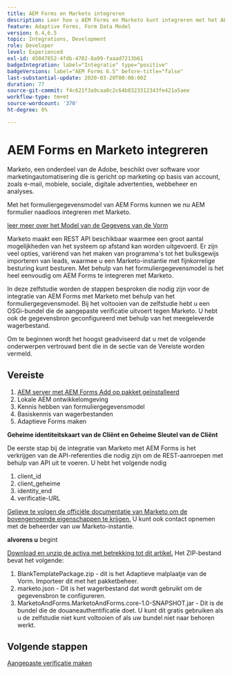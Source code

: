 ```yaml
---
title: AEM Forms en Marketo integreren
description: Leer hoe u AEM Forms en Marketo kunt integreren met het AEM Forms-formuliergegevensmodel.
feature: Adaptive Forms, Form Data Model
version: 6.4,6.5
topic: Integrations, Development
role: Developer
level: Experienced
exl-id: 45047852-4fdb-4702-8a99-faaad7213b61
badgeIntegration: label="Integratie" type="positive"
badgeVersions: label="AEM Forms 6.5" before-title="false"
last-substantial-update: 2020-03-20T00:00:00Z
duration: 77
source-git-commit: f4c621f3a9caa8c2c64b8323312343fe421a5aee
workflow-type: tm+mt
source-wordcount: '370'
ht-degree: 0%

---
```


# AEM Forms en Marketo integreren

Marketo, een onderdeel van de Adobe, beschikt over software voor marketingautomatisering die is gericht op marketing op basis van account, zoals e-mail, mobiele, sociale, digitale advertenties, webbeheer en analyses.

Met het formuliergegevensmodel van AEM Forms kunnen we nu AEM formulier naadloos integreren met Marketo.

[ leer meer over het Model van de Gegevens van de Vorm ](https://helpx.adobe.com/experience-manager/6-5/forms/using/data-integration.html)

Marketo maakt een REST API beschikbaar waarmee een groot aantal mogelijkheden van het systeem op afstand kan worden uitgevoerd. Er zijn veel opties, variërend van het maken van programma&#39;s tot het bulksgewijs importeren van leads, waarmee u een Marketo-instantie met fijnkorrelige besturing kunt besturen. Met behulp van het formuliergegevensmodel is het heel eenvoudig om AEM Forms te integreren met Marketo.

In deze zelfstudie worden de stappen besproken die nodig zijn voor de integratie van AEM Forms met Marketo met behulp van het formuliergegevensmodel. Bij het voltooien van de zelfstudie hebt u een OSGi-bundel die de aangepaste verificatie uitvoert tegen Marketo. U hebt ook de gegevensbron geconfigureerd met behulp van het meegeleverde wagerbestand.

Om te beginnen wordt het hoogst geadviseerd dat u met de volgende onderwerpen vertrouwd bent die in de sectie van de Vereiste worden vermeld.

## Vereiste

1. [AEM server met AEM Forms Add op pakket geïnstalleerd](/help/forms/adaptive-forms/installing-aem-form-on-windows-tutorial-use.md)
1. Lokale AEM ontwikkelomgeving
1. Kennis hebben van formuliergegevensmodel
1. Basiskennis van wagerbestanden
1. Adaptieve Forms maken

**Geheime identiteitskaart van de Cliënt en Geheime Sleutel van de Cliënt**

De eerste stap bij de integratie van Marketo met AEM Forms is het verkrijgen van de API-referenties die nodig zijn om de REST-aanroepen met behulp van API uit te voeren. U hebt het volgende nodig

1. client_id
1. client_geheime
1. identity_end
1. verificatie-URL

[ Gelieve te volgen de officiële documentatie van Marketo om de bovengenoemde eigenschappen te krijgen.](https://developers.marketo.com/rest-api/) U kunt ook contact opnemen met de beheerder van uw Marketo-instantie.

**alvorens u** begint

[ Download en unzip de activa met betrekking tot dit artikel.](assets/aemformsandmarketo.zip) Het ZIP-bestand bevat het volgende:

1. BlankTemplatePackage.zip - dit is het Adaptieve malplaatje van de Vorm. Importeer dit met het pakketbeheer.
1. marketo.json - Dit is het wagerbestand dat wordt gebruikt om de gegevensbron te configureren.
1. MarketoAndForms.MarketoAndForms.core-1.0-SNAPSHOT.jar - Dit is de bundel die de douaneauthentificatie doet. U kunt dit gratis gebruiken als u de zelfstudie niet kunt voltooien of als uw bundel niet naar behoren werkt.

## Volgende stappen

[Aangepaste verificatie maken](./part2.md)
